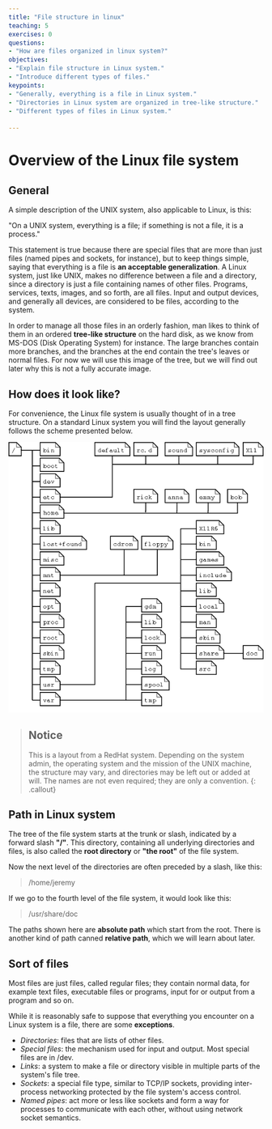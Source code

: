 ```yaml
---
title: "File structure in linux"
teaching: 5
exercises: 0
questions:
- "How are files organized in linux system?"
objectives:
- "Explain file structure in Linux system."
- "Introduce different types of files."
keypoints:
- "Generally, everything is a file in Linux system."
- "Directories in Linux system are organized in tree-like structure."
- "Different types of files in Linux system."

---
```


# Overview of the Linux file system

## General

A simple description of the UNIX system, also applicable to Linux, is this:

"On a UNIX system, everything is a file; if something is not a file, it is a process."

This statement is true because there are special files that are more than just files
(named pipes and sockets, for instance), but to keep things simple, saying that
everything is a file is **an acceptable generalization**. A Linux system, just like UNIX,
makes no difference between a file and a directory, since a directory is just a file
containing names of other files. Programs, services, texts, images, and so forth, are all
files. Input and output devices, and generally all devices, are considered to be files,
according to the system.

In order to manage all those files in an orderly fashion, man likes to think of them in
an ordered **tree-like structure** on the hard disk, as we know from MS-DOS (Disk
Operating System) for instance. The large branches contain more branches, and the
branches at the end contain the tree's leaves or normal files. For now we will use this
image of the tree, but we will find out later why this is not a fully accurate image.



## How does it look like?

For convenience, the Linux file system is usually thought of in a tree structure.
On a standard Linux system you will find the layout generally follows the scheme
presented below.


![The file system](../fig/Linux-FileSystem-layout.png)


> ## Notice
> This is a layout from a RedHat system.
>Depending on the system admin, the operating system and the mission of the UNIX machine, the structure may vary,
>and directories may be left out or added at will. The names are not even required;
>they are only a convention.
{: .callout}

## Path in Linux system

The tree of the file system starts at the trunk or slash, indicated by a forward slash **"/"**.
This directory, containing all underlying directories and files, is also called the **root directory** or **"the root"** of the file system.

Now the next level of the directories are often preceded by a slash, like this:

> /home/jeremy

If we go to the fourth level of the file system, it would look like this:

> /usr/share/doc

The paths shown here are **absolute path** which start from the root. There is another
kind of path canned **relative path**, which we will learn about later.

## Sort of files
Most files are just files, called regular files; they contain normal data, for example
text files, executable files or programs, input for or output from a program and so on.

While it is reasonably safe to suppose that everything you encounter on a Linux system is
a file, there are some **exceptions**.

* *Directories*: files that are lists of other files.
* *Special files*: the mechanism used for input and output. Most special files are in /dev.
* *Links*: a system to make a file or directory visible in multiple parts of the system's file tree.
* *Sockets*: a special file type, similar to TCP/IP sockets, providing inter-process networking protected by the file system's access control.
* *Named pipes*: act more or less like sockets and form a way for processes to communicate with each other, without using network socket semantics.
